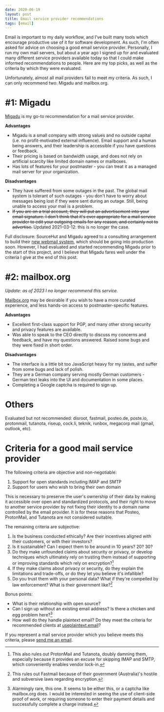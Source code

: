 ```yaml
---
date: 2020-06-19
layout: post
title: Email service provider recommendations
tags: [email]
---
```


Email is important to my daily workflow, and I've built many tools which
encourage productive use of it for software development. As such, I'm often
asked for advice on choosing a good email service provider. Personally, I run
my own mail servers, but about a year ago I signed up for and evaluated many
different service providers available today so that I could make informed
recommendations to people. Here are my top picks, as well as the criteria by
which they were evaluated.

Unfortunately, almost all mail providers fail to meet my criteria.  As such, I
can only recommend two: Migadu and mailbox.org.

# #1: Migadu

[Migadu](https://www.migadu.com/) is my go-to recommendation
for a mail service provider.

**Advantages**

- Migadu is a small company with strong values and no outside capital (i.e.
  no profit-motivated external influence). Email support and a human being
  answers, and their leadership is accessible if you have questions or feedback.
- Their pricing is based on bandwidth usage, and does not rely on artificial
  scarcity like limited domain names or mailboxes.
- Has lots of features for your postmaster - you can treat it as a managed mail
  server for your organization.

**Disadvantages**

- They have suffered from some outages in the past. The global mail system is
  tolerant of such outages - you don't have to worry about messages being lost
  if they were sent during an outage. Still, being unable to access your mail is
  a problem.
- ~~If you are on a trial account, they will put an advertisement into your email
  signature. I don't think that it's ever appropriate for a mail service
  provider to edit your outgoing emails for any reason, and certainly not to
  advertise.~~ Updated 2021-03-12: this is no longer the case.

Full disclosure: SourceHut and Migadu agreed to a consulting arrangement to
build their [new webmail system](https://git.sr.ht/~migadu/alps), which should
be going into production soon. However, I had evaluated and started recommending
Migadu prior to the start of this project, and I believe that Migadu fares well
under the criteria I give at the end of this post.

# #2: mailbox.org

*Update: as of 2023 I no longer recommend this service.*

[Mailbox.org](https://mailbox.org/en/) may be desirable if you wish to have a
more curated experience, and less hands-on access to postmaster-specific
features.

**Advantages**

- Excellent first-class support for PGP, and many other strong security and
  privacy features are available.
- Was able to speak to the CEO directly to discuss my concerns and feedback, and
  have my questions answered. Raised some bugs and they were fixed in short
  order.

**Disadvantages**

- The interface is a little bit too JavaScript heavy for my tastes, and suffer
  from some bugs and lack of polish.
- They are a German company serving mostly German customers - German text leaks
  into the UI and documentation in some places.
- Completing a Google captcha is required to sign up.

# Others

Evaluated but not recommended: disroot, fastmail, posteo.de, poste.io,
protonmail, tutanota, riseup, cock.li, teknik, runbox, megacorp mail (gmail,
outlook, etc).

# Criteria for a good mail service provider

The following criteria are objective and non-negotiable:

1. Support for open standards including IMAP and SMTP
2. Support for users who wish to bring their own domain

This is necessary to preserve the user's ownership of their data by making it
accessible over open and standardized protocols, and their right to move to
another service provider by not fixing their identity to a domain name
controlled by the email provider. It is for these reasons that Posteo,
ProtonMail, and Tutanota are not considered suitable.

The remaining criteria are subjective:

1. Is the business conducted ethically? Are their incentives aligned with their
   customers, or with their investors?
2. Is it sustainable? Can I expect them to be around in 10 years? 20? 30?
3. Do they make unfounded claims about security or privacy, or develop
   techniques which ultimately rely on trusting them instead of supporting or
   improving standards which rely on encryption?[^1]
4. If they make claims about privacy or security, do they explain the
   limitations and trade-offs, or do they let you believe it's infallible?
5. Do you trust them with your personal data? What if they're compelled by law
   enforcement? What is their government like?[^2]

Bonus points:

- What is their relationship with open source?
- Can I sign up without an existing email address? Is there a chicken and egg
  problem here?[^3]
- How well do they handle plaintext email? Do they meet the criteria for
  recommended clients at
  [useplaintext.email](https://useplaintext.email/#implementation-recommendations)?

If you represent a mail service provider which you believe meets this criteria,
please [send me an email](mailto:sir@cmpwn.com).

[^1]: This also rules out ProtonMail and Tutanota, doubly damning them, especially because it provides an excuse for skipping IMAP and SMTP, which conveniently enables vendor lock-in.
[^2]: This rules out Fastmail because of their government (Australia)'s hostile and subversive laws regarding encryption.
[^3]: Alarmingly rare, this one. It seems to be either this, or a captcha like mailbox.org does. I would be interested in seeing the use of client-side proof of work, or requiring someone to enter their payment details and successfully complete a charge instead.
